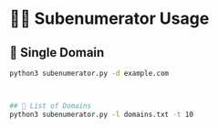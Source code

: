 # 🧑‍💻 Subenumerator Usage

## 🔹 Single Domain

```bash
python3 subenumerator.py -d example.com



## 🔹 List of Domains
python3 subenumerator.py -l domains.txt -t 10
